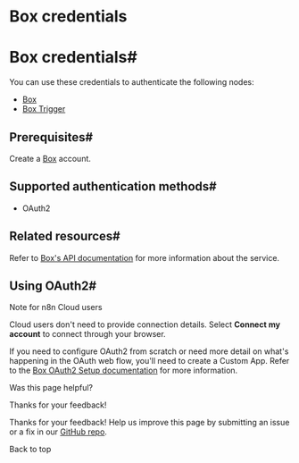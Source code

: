# Box credentials

[ ](https://github.com/n8n-io/n8n-docs/edit/main/docs/integrations/builtin/credentials/box.md "Edit this page")

# Box credentials#

You can use these credentials to authenticate the following nodes:

  * [Box](../../app-nodes/n8n-nodes-base.box/)
  * [Box Trigger](../../trigger-nodes/n8n-nodes-base.boxtrigger/)



## Prerequisites#

Create a [Box](https://www.box.com/) account.

## Supported authentication methods#

  * OAuth2



## Related resources#

Refer to [Box's API documentation](https://developer.box.com/reference/) for more information about the service.

## Using OAuth2#

Note for n8n Cloud users

Cloud users don't need to provide connection details. Select **Connect my account** to connect through your browser.

If you need to configure OAuth2 from scratch or need more detail on what's happening in the OAuth web flow, you'll need to create a Custom App. Refer to the [Box OAuth2 Setup documentation](https://developer.box.com/guides/authentication/oauth2/oauth2-setup/) for more information.

Was this page helpful? 

Thanks for your feedback! 

Thanks for your feedback! Help us improve this page by submitting an issue or a fix in our [GitHub repo](https://github.com/n8n-io/n8n-docs). 

Back to top 
